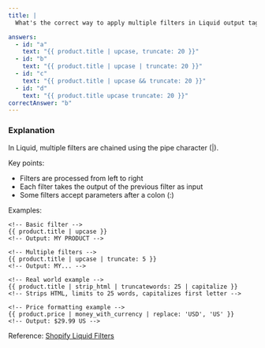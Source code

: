 ```yaml
---
title: |
  What's the correct way to apply multiple filters in Liquid output tags? 🔗

answers:
  - id: "a"
    text: "{{ product.title | upcase, truncate: 20 }}"
  - id: "b"
    text: "{{ product.title | upcase | truncate: 20 }}"
  - id: "c"
    text: "{{ product.title | upcase && truncate: 20 }}"
  - id: "d"
    text: "{{ product.title upcase truncate: 20 }}"
correctAnswer: "b"
---
```


### Explanation

In Liquid, multiple filters are chained using the pipe character (|).

Key points:
- Filters are processed from left to right
- Each filter takes the output of the previous filter as input
- Some filters accept parameters after a colon (:)

Examples:
```liquid
<!-- Basic filter -->
{{ product.title | upcase }}
<!-- Output: MY PRODUCT -->

<!-- Multiple filters -->
{{ product.title | upcase | truncate: 5 }}
<!-- Output: MY... -->

<!-- Real world example -->
{{ product.title | strip_html | truncatewords: 25 | capitalize }}
<!-- Strips HTML, limits to 25 words, capitalizes first letter -->

<!-- Price formatting example -->
{{ product.price | money_with_currency | replace: 'USD', 'US' }}
<!-- Output: $29.99 US -->
```

Reference: [Shopify Liquid Filters](https://shopify.dev/docs/api/liquid/filters) 